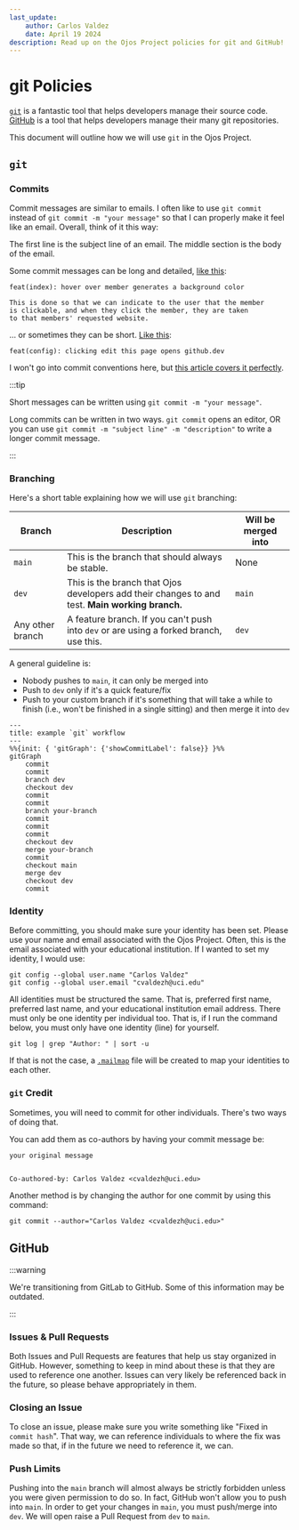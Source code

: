 ```yaml
---
last_update:
    author: Carlos Valdez
    date: April 19 2024
description: Read up on the Ojos Project policies for git and GitHub!
---
```


# git Policies

[`git`](https://git-scm.org/) is a fantastic tool that helps developers manage
their source code. [GitHub](https://github.com/) is a tool that helps
developers manage their many git repositories.

This document will outline how we will use `git` in the Ojos Project.

## `git`

### Commits

Commit messages are similar to emails. I often like to use `git commit` instead of
`git commit -m "your message"` so that I can properly make it feel like an
email. Overall, think of it this way:

The first line is the subject line of an email. The middle section is the body
of the email.

Some commit messages can be long and detailed, [like this](https://github.com/ojosproject/website/commit/f447261bc1c373559350a89821067fc24b33ca16):

```plaintext
feat(index): hover over member generates a background color

This is done so that we can indicate to the user that the member
is clickable, and when they click the member, they are taken
to that members' requested website.
```

... or sometimes they can be short. [Like this](https://github.com/ojosproject/website/commit/6e22e43096f71f3590638b320bfa0e40552368ae):

```plaintext
feat(config): clicking edit this page opens github.dev
```

I won't go into commit conventions here, but
[this article covers it perfectly](https://www.freecodecamp.org/news/how-to-write-commit-messages-maintainers-will-like/).

:::tip

Short messages can be written using `git commit -m "your message"`.

Long commits can be written in two ways. `git commit` opens an editor, OR you can use `git commit -m "subject line" -m "description"` to write a longer commit message.

:::

### Branching

Here's a short table explaining how we will use `git` branching:

| Branch           | Description                                                                                     | Will be merged into |
| ---------------- | ----------------------------------------------------------------------------------------------- | ------------------- |
| `main`           | This is the branch that should always be stable.                                                | None                |
| `dev`            | This is the branch that Ojos developers add their changes to and test. **Main working branch.** | `main`              |
| Any other branch | A feature branch. If you can't push into `dev` or are using a forked branch, use this.          | `dev`               |

A general guideline is:

- Nobody pushes to `main`, it can only be merged into
- Push to `dev` only if it's a quick feature/fix
- Push to your custom branch if it's something that will take a while to finish
  (i.e., won't be finished in a single sitting) and then merge it into `dev`

<!-- ? This uses Mermaid syntax. Learn more here: -->
<!-- ? https://mermaid.js.org/syntax/gitgraph -->

```mermaid
---
title: example `git` workflow
---
%%{init: { 'gitGraph': {'showCommitLabel': false}} }%%
gitGraph
    commit
    commit
    branch dev
    checkout dev
    commit
    commit
    branch your-branch
    commit
    commit
    commit
    checkout dev
    merge your-branch
    commit
    checkout main
    merge dev
    checkout dev
    commit
```

### Identity

Before committing, you should make sure your identity has been set. Please use
your name and email associated with the Ojos Project. Often, this is the email
associated with your educational institution. If I wanted to set my identity, I
would use:

```shell
git config --global user.name "Carlos Valdez"
git config --global user.email "cvaldezh@uci.edu"
```

All identities must be structured the same. That is, preferred first name,
preferred last name, and your educational institution email address. There must
only be one identity per individual too. That is, if I run the command below,
you must only have one identity (line) for yourself.

```shell
git log | grep "Author: " | sort -u
```

If that is not the case, a
[`.mailmap`](https://ntietz.com/blog/git-mailmap-for-name-changes/) file will be
created to map your identities to each other.

### `git` Credit

Sometimes, you will need to commit for other individuals. There's two ways of
doing that.

You can add them as co-authors by having your commit message be:

```shell
your original message


Co-authored-by: Carlos Valdez <cvaldezh@uci.edu>
```

Another method is by changing the author for one commit by using this command:

```shell
git commit --author="Carlos Valdez <cvaldezh@uci.edu>"
```

## GitHub

:::warning

We're transitioning from GitLab to GitHub. Some of this information may be
outdated.

:::

### Issues & Pull Requests

Both Issues and Pull Requests are features that help us stay organized in
GitHub. However, something to keep in mind about these is that they are used to
reference one another. Issues can very likely be referenced back in the future,
so please behave appropriately in them.

### Closing an Issue

To close an issue, please make sure you write something like "Fixed in
`commit hash`". That way, we can reference individuals to where the fix was made
so that, if in the future we need to reference it, we can.

### Push Limits

Pushing into the `main` branch will almost always be strictly forbidden unless
you were given permission to do so. In fact, GitHub won't allow you to push into
`main`. In order to get your changes in `main`, you must push/merge into `dev`.
We will open raise a Pull Request from `dev` to `main`.
